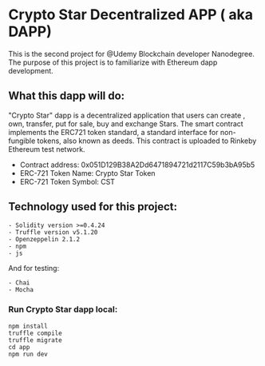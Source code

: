 # Crypto Star Decentralized APP ( aka DAPP)
This is the second project for @Udemy Blockchain developer Nanodegree. The purpose of this
project is to familiarize with Ethereum dapp development.

## What this dapp will do:
"Crypto Star" dapp is a decentralized application that users can create , own,
transfer, put for sale, buy and exchange Stars. The smart contract implements the 
ERC721 token standard, a standard interface for non-fungible tokens, also known as deeds. 
This contract is uploaded to Rinkeby Ethereum test network.

- Contract address: 0x051D129B38A2Dd6471894721d2117C59b3bA95b5
- ERC-721 Token Name: Crypto Star Token
- ERC-721 Token Symbol: CST

## Technology used for this project:
    - Solidity version >=0.4.24
    - Truffle version v5.1.20
    - Openzeppelin 2.1.2
    - npm
    - js
And for testing:

    - Chai
    - Mocha
        
### Run Crypto Star dapp local:
```
npm install
truffle compile
truffle migrate
cd app
npm run dev
```
